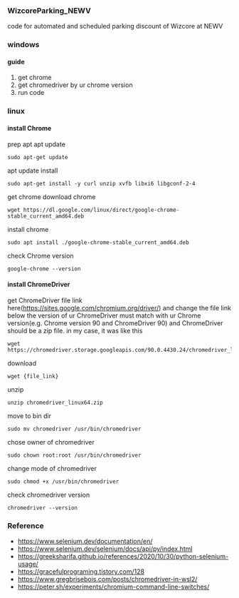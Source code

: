 ### WizcoreParking_NEWV
code for automated and scheduled parking discount of Wizcore at NEWV

### windows
#### guide
1. get chrome
2. get chromedriver by ur chrome version
3. run code

### linux
#### install Chrome
prep apt
apt update

    sudo apt-get update

apt update install

    sudo apt-get install -y curl unzip xvfb libxi6 libgconf-2-4

get chrome
download chrome

    wget https://dl.google.com/linux/direct/google-chrome-stable_current_amd64.deb

install chrome

    sudo apt install ./google-chrome-stable_current_amd64.deb

check Chrome version

    google-chrome --version

#### install ChromeDriver
get ChromeDriver file link here(https://sites.google.com/chromium.org/driver/) and change the file link below
the version of ur ChromeDriver must match with ur Chrome version(e.g. Chrome version 90 and ChromeDriver 90)
and ChromeDriver should be a zip file.
in my case, it was like this

    wget https://chromedriver.storage.googleapis.com/90.0.4430.24/chromedriver_linux64.zip

download

    wget {file_link}

unzip

    unzip chromedriver_linux64.zip

move to bin dir

    sudo mv chromedriver /usr/bin/chromedriver

chose owner of chromedriver

    sudo chown root:root /usr/bin/chromedriver

change mode of chromedriver

    sudo chmod +x /usr/bin/chromedriver

check chromedriver version

    chromedriver --version

### Reference
* https://www.selenium.dev/documentation/en/
* https://www.selenium.dev/selenium/docs/api/py/index.html
* https://greeksharifa.github.io/references/2020/10/30/python-selenium-usage/
* https://gracefulprograming.tistory.com/128
* https://www.gregbrisebois.com/posts/chromedriver-in-wsl2/
* https://peter.sh/experiments/chromium-command-line-switches/